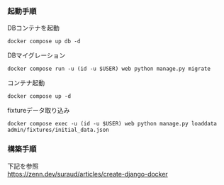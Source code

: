 ### 起動手順
DBコンテナを起動
```
docker compose up db -d
```
DBマイグレーション
```
docker compose run -u (id -u $USER) web python manage.py migrate
```
コンテナ起動
```
docker compose up -d
```
fixtureデータ取り込み
```
docker compose exec -u (id -u $USER) web python manage.py loaddata admin/fixtures/initial_data.json
```

### 構築手順
下記を参照  
https://zenn.dev/suraud/articles/create-django-docker
